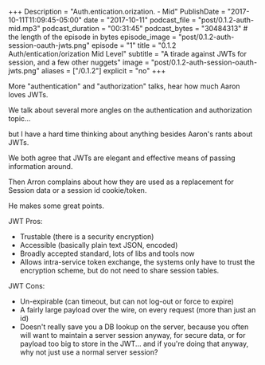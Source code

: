 +++
Description = "Auth.entication.orization. - Mid"
PublishDate = "2017-10-11T11:09:45-05:00"
date = "2017-10-11"
podcast_file = "post/0.1.2-auth-mid.mp3"
podcast_duration = "00:31:45"
podcast_bytes = "30484313" # the length of the episode in bytes
episode_image = "post/0.1.2-auth-session-oauth-jwts.png"
episode = "1"
title = "0.1.2 Auth/entication/orization Mid Level"
subtitle = "A tirade against JWTs for session, and a few other nuggets"
image = "post/0.1.2-auth-session-oauth-jwts.png"
aliases = ["/0.1.2"]
explicit = "no"
+++

More "authentication" and "authorization" talks, hear how much Aaron loves JWTs.

<!--more-->

We talk about several more angles on the authentication and authorization topic...

but I have a hard time thinking about anything besides Aaron's rants about JWTs.

We both agree that JWTs are elegant and effective means of passing information around.

Then Arron complains about how they are used as a replacement for Session data or a session id cookie/token.

He makes some great points.

JWT Pros:
* Trustable (there is a security encryption)
* Accessible (basically plain text JSON, encoded)
* Broadly accepted standard, lots of libs and tools now
* Allows intra-service token exchange, the systems only have to trust the encryption scheme, but do not need to share session tables.

JWT Cons:
* Un-expirable (can timeout, but can not log-out or force to expire)
* A fairly large payload over the wire, on every request (more than just an id)
* Doesn't really save you a DB lookup on the server, because you often will want to maintain a server session anyway, for secure data, or for payload too big to store in the JWT... and if you're doing that anyway, why not just use a normal server session?
